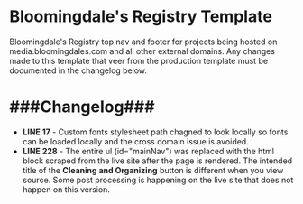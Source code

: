Bloomingdale's Registry Template
===============================

Bloomingdale's Registry top nav and footer for projects being hosted on media.bloomingdales.com and all other external domains. Any changes made to this template that veer from the production template must be documented in the changelog below. 

###Changelog###
===============================
 
- **LINE 17** - Custom fonts stylesheet path chagned to look locally so fonts can be loaded locally and the cross domain issue is avoided.
- **LINE 228** - The entire ul (id="mainNav") was replaced with the html block scraped from the live site after the page is rendered. The intended title of the **Cleaning and Organizing** button is different when you view source. Some post processing is happening on the live site that does not happen on this version.
